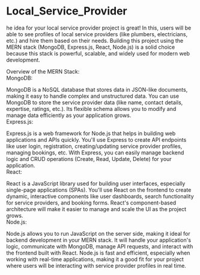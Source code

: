 ﻿# Local_Service_Provider

he idea for your local service provider project is great! In this, users will be able to see profiles of local service providers (like plumbers, electricians, etc.) and hire them based on their needs. Building this project using the MERN stack (MongoDB, Express.js, React, Node.js) is a solid choice because this stack is powerful, scalable, and widely used for modern web development.
             
Overview of the MERN Stack:                                                               
MongoDB:                                                                                                                                           
                                                                                        
MongoDB is a NoSQL database that stores data in JSON-like documents, making it easy to handle complex and unstructured data. You can use MongoDB to store the service provider data (like name, contact details, expertise, ratings, etc.).
Its flexible schema allows you to modify and manage data efficiently as your application grows.                                                                                                    
Express.js:                                                                                                                                                                              
                                                                                               
Express.js is a web framework for Node.js that helps in building web applications and APIs quickly. You'll use Express to create API endpoints like user login, registration, creating/updating service provider profiles, managing bookings, etc.
With Express, you can easily manage backend logic and CRUD operations (Create, Read, Update, Delete) for your application.           
React:                 
                                                                                              
React is a JavaScript library used for building user interfaces, especially single-page applications (SPAs). You'll use React on the frontend to create dynamic, interactive components like user dashboards, search functionality for service providers, and booking forms.
React's component-based architecture will make it easier to manage and scale the UI as the project grows.            
Node.js:     

Node.js allows you to run JavaScript on the server side, making it ideal for backend development in your MERN stack. It will handle your application's logic, communicate with MongoDB, manage API requests, and interact with the frontend built with React.
Node.js is fast and efficient, especially when working with real-time applications, making it a good fit for your project where users will be interacting with service provider profiles in real time.
               
                           
